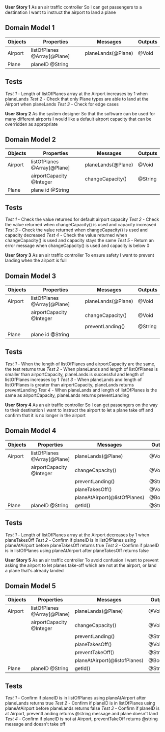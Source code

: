 **User Story 1**
As an air traffic controller
So I can get passengers to a destination
I want to instruct the airport to land a plane

## Domain Model 1

| Objects | Properties                 | Messages          | Outputs |
| ------- | -------------------------  | ----------------- | ------- |
| Airport |listOfPlanes @Array[@Plane] | planeLands(@Plane)| @Void   |
| Plane   |planeID @String             |                   |         |

## Tests

*Test 1* - Length of listOfPlanes array at the Airport increases by 1 when planeLands
*Test 2* - Check that only Plane types are able to land at the Airport when planeLands
*Test 3* - Check for edge cases

**User Story 2**
As the system designer
So that the software can be used for many different airports
I would like a default airport capacity that can be overridden as appropriate

## Domain Model 2

| Objects | Properties                 | Messages          | Outputs |
| ------- | -------------------------  | ----------------- | ------- |
| Airport |listOfPlanes @Array[@Plane] | planeLands(@Plane)| @Void   |
|         |airportCapacity @Integer    | changeCapacity()  | @String |
| Plane   | plane id @String           |                   |         |

## Tests

*Test 1* - Check the value returned for default airport capacity
*Test 2* - Check the value returned when changeCapacity() is used and capacity increased
*Test 3* - Check the value returned when changeCapacity() is used and capacity decreased
*Test 4* - Check the value returned when changeCapacity() is used and capacity stays the same
*Test 5* - Return an error message when changeCapacity() is used and capacity is below 0


**User Story 3**
As an air traffic controller
To ensure safety
I want to prevent landing when the airport is full

## Domain Model 3

| Objects | Properties                 | Messages          | Outputs |
| ------- | -------------------------  | ----------------- | ------- |
| Airport |listOfPlanes @Array[@Plane] | planeLands(@Plane)| @Void   |
|         |airportCapacity @Integer    | changeCapacity()  |@Void    |
|         |                            | preventLanding()  |@String  |
| Plane   |plane id @String            |                   |         |

## Tests

*Test 1* - When the length of listOfPlanes and airportCapacity are the same, the test returns true
*Test 2* - When planeLands and length of listOfPlanes is smaller than airportCapacity, planeLands is successful and length of listOfPlanes increases by 1
*Test 3* - When planeLands and length of listOfPlanes is greater than airportCapacity, planeLands returns preventLanding
*Test 4* - When planeLands and length of listOfPlanes is the same as airportCapacity, planeLands returns preventLanding

**User Story 4**
As an air traffic controller
So I can get passengers on the way to their destination
I want to instruct the airport to let a plane take off and confirm that it is no longer in the airport

## Domain Model 4

| Objects | Properties                 | Messages                     | Outputs |
| ------- | -------------------------  | --------------------------   | ------- |
| Airport |listOfPlanes @Array[@Plane] | planeLands(@Plane)           | @Void   |
|         |airportCapacity @Integer    | changeCapacity()             | @Void   |
|         |                            | preventLanding()             | @String |
|         |                            | planeTakesOff()              | @Void   |
|         |                            | planeAtAirport(@listOfPlanes)| @Boolean|
| Plane   |planeID @String             | getId()                      | @String |

## Tests

*Test 1* - Length of listOfPlanes array at the Airport decreases by 1 when planeTakesOff
*Test 2* - Confirm if planeID is in listOfPlanes using planeAtAirport before planeTakesOff returns true
*Test 3* - Confirm if planeID is in listOfPlanes using planeAtAirport after planeTakesOff returns false

**User Story 5**
As an air traffic controller
To avoid confusion
I want to prevent asking the airport to let planes take-off which are not at the airport, or land a plane that's already landed

## Domain Model 5

| Objects | Properties                 | Messages                     | Outputs |
| ------- | -------------------------  | --------------------------   | ------- |
| Airport |listOfPlanes @Array[@Plane] | planeLands(@Plane)           | @Void   |
|         |airportCapacity @Integer    | changeCapacity()             | @Void   |
|         |                            | preventLanding()             | @String |
|         |                            | planeTakesOff()              | @Void   |
|         |                            | preventTakeOff()             | @String |
|         |                            | planeAtAirport(@listofPlanes)| @Boolean|
| Plane   |planeID  @String            | getId()                      | @String |

## Tests

*Test 1* - Confirm if planeID is in listOfPlanes using planeAtAirport after planeLands returns true
*Test 2* - Confirm if planeID is in listOfPlanes using planeAtAirport before planeLands returns false
*Test 3* - Confirm if planeID is at Airport, preventLanding returns @string message and plane doesn't land
*Test 4* - Confirm if planeID is not at Airport, preventTakeOff returns @string message and doesn't take off
